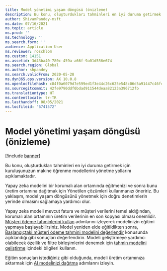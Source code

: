 ```yaml
---
title: Model yönetimi yaşam döngüsü (önizleme)
description: Bu konu, oluşturdukları tahminleri en iyi duruma getirmek için kuruluşunuzun makine öğrenme modellerini yönetme yollarını açıklamaktadır.
author: ShivamPandey-msft
ms.date: 07/16/2021
ms.topic: article
ms.prod: ''
ms.technology: ''
ms.search.form: ''
audience: Application User
ms.reviewer: roschlom
ms.custom: 14151
ms.assetid: 3d43ba40-780c-459a-a66f-9a01d556e674
ms.search.region: Global
ms.author: shpandey
ms.search.validFrom: 2020-05-28
ms.dyn365.ops.version: AX 10.0.8
ms.openlocfilehash: c84f0a6079d7e599ed1f3e44c26c625e548c06d5a91447c46fc722ce6a6cf414
ms.sourcegitcommit: 42fe9790ddf0bdad911544deaa82123a396712fb
ms.translationtype: HT
ms.contentlocale: tr-TR
ms.lasthandoff: 08/05/2021
ms.locfileid: "6741572"
---
```

# <a name="model-management-lifecycle-preview"></a>Model yönetimi yaşam döngüsü (önizleme)

[!include [banner](../includes/banner.md)]

Bu konu, oluşturdukları tahminleri en iyi duruma getirmek için kuruluşunuzun makine öğrenme modellerini yönetme yollarını açıklamaktadır.

Yapay zeka modelini bir korumalı alan ortamında eğitmenizi ve sonra bunu üretim ortamına dağıtmak için Yönetilen çözümleri kullanmanızı öneririz. Bu yaklaşım, model yaşam döngüsünü yönetmek için doğru denetimlerin yerinde olmasını sağlamaya yardımcı olur.

Yapay zeka modeli mevcut fatura ve müşteri verilerini temel aldığından, korumalı alan ortamının üretim verilerinin en son kopyası olması önemlidir. [Müşteri ödeme tahminlerini kullan](use-customer-payment-predictions.md) adımlarını izleyerek modelinizin eğitimi yapmaya başlayabilirsiniz. Model yeniden elde eğitildikten sonra, [Başlangıçtaki müşteri ödeme tahmini modelini değerlendir](evaluate-payment-prediction.md) konusunda açıklandığı gibi sonuçları değerlendirin. Modeli geliştirmeye yardımcı olabilecek özellik ve filtre birleşimlerini denemek için [tahmin modelini geliştirme](improve-model.md) içindeki bilgileri kullanın.

Eğitim sonuçları istediğiniz gibi olduğunda, modeli üretim ortamınıza aktarmak için [AI modelinizi dağıtma](https://docs.microsoft.com/ai-builder/distribute-model) adımlarını izleyin.
